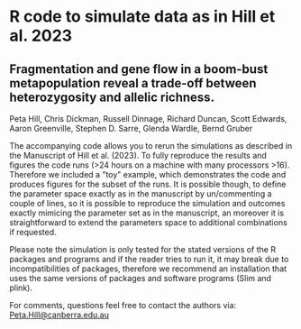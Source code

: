 # R code to simulate data as in Hill et al. 2023

## Fragmentation and gene flow in a boom-bust metapopulation reveal a trade-off between heterozygosity and allelic richness. 
Peta Hill, Chris Dickman, Russell Dinnage, Richard Duncan, Scott Edwards, Aaron Greenville, Stephen D. Sarre, Glenda Wardle, Bernd Gruber

The accompanying code allows you to rerun the simulations as described in the Manuscript of Hill et al. (2023). To fully reproduce the results and figures the code runs (>24 hours on a machine with many processors >16). Therefore we included a "toy" example, which demonstrates the code and produces figures for the subset of the runs. It is possible though, to define the parameter space exactly as in the manuscript by un/commenting a couple of lines, so it is possible to reproduce the simulation and outcomes exactly mimicing the parameter set as in the manuscript, an moreover it is straightforward to extend the parameters space to additional combinations if requested.

Please note the simulation is only tested for the stated versions of the R packages and programs and if the reader tries to run it, it may break due to incompatibilities of packages, therefore we recommend an installation that uses the same versions of packages and software programs (Slim and plink).

For comments, questions feel free to contact the authors via: Peta.Hill@canberra.edu.au
